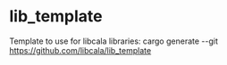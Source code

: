 # lib_template
Template to use for libcala libraries: cargo generate --git https://github.com/libcala/lib_template
